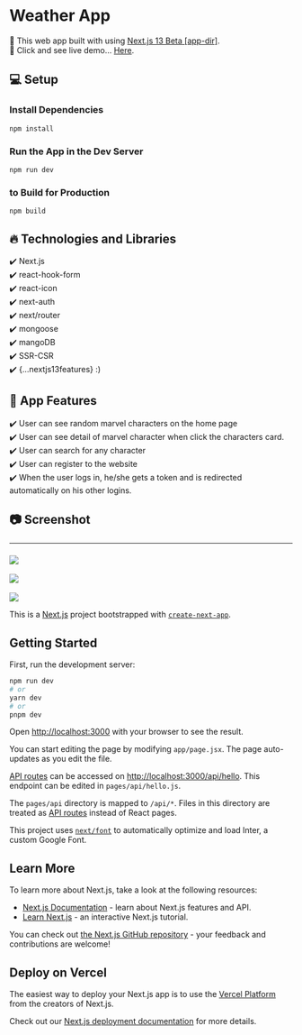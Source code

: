 # Weather App

🔸 This web app built with using [Next.js 13 Beta [app-dir]](https://nextjs.org/). <br>
🔸 Click and see live demo... [Here](https://marvel-character-discover.vercel.app/).

## 💻 Setup <br>

### Install Dependencies

```
npm install
```

### Run the App in the Dev Server

```
npm run dev
```

### to Build for Production

```
npm build
```

## 🔥 Technologies and Libraries <br>

✔️ Next.js <br>
✔️ react-hook-form <br>
✔️ react-icon <br>
✔️ next-auth <br>
✔️ next/router <br>
✔️ mongoose <br>
✔️ mangoDB <br>
✔️ SSR-CSR <br>
✔️ {...nextjs13features} :) <br>

## 🚀 App Features <br>

✔️ User can see random marvel characters on the home page <br>
✔️ User can see detail of marvel character when click the characters card. <br>
✔️ User can search for any character <br>
✔️ User can register to the website <br>
✔️ When the user logs in, he/she gets a token and is redirected automatically on his other logins.<br>

## 📷 Screenshot <hr>

<img src="./src/screenshot/w1.png">
<br>
<br>
<img src="./src/screenshot/w2.png">
<br>
<br>
<img src="./src/screenshot/w3.png">

This is a [Next.js](https://nextjs.org/) project bootstrapped with [`create-next-app`](https://github.com/vercel/next.js/tree/canary/packages/create-next-app).

## Getting Started

First, run the development server:

```bash
npm run dev
# or
yarn dev
# or
pnpm dev
```

Open [http://localhost:3000](http://localhost:3000) with your browser to see the result.

You can start editing the page by modifying `app/page.jsx`. The page auto-updates as you edit the file.

[API routes](https://nextjs.org/docs/api-routes/introduction) can be accessed on [http://localhost:3000/api/hello](http://localhost:3000/api/hello). This endpoint can be edited in `pages/api/hello.js`.

The `pages/api` directory is mapped to `/api/*`. Files in this directory are treated as [API routes](https://nextjs.org/docs/api-routes/introduction) instead of React pages.

This project uses [`next/font`](https://nextjs.org/docs/basic-features/font-optimization) to automatically optimize and load Inter, a custom Google Font.

## Learn More

To learn more about Next.js, take a look at the following resources:

- [Next.js Documentation](https://nextjs.org/docs) - learn about Next.js features and API.
- [Learn Next.js](https://nextjs.org/learn) - an interactive Next.js tutorial.

You can check out [the Next.js GitHub repository](https://github.com/vercel/next.js/) - your feedback and contributions are welcome!

## Deploy on Vercel

The easiest way to deploy your Next.js app is to use the [Vercel Platform](https://vercel.com/new?utm_medium=default-template&filter=next.js&utm_source=create-next-app&utm_campaign=create-next-app-readme) from the creators of Next.js.

Check out our [Next.js deployment documentation](https://nextjs.org/docs/deployment) for more details.
